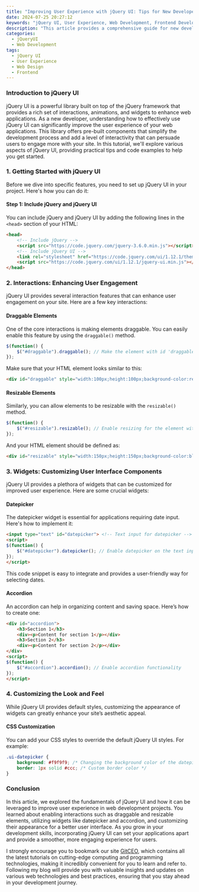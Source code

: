 ```yaml
---
title: "Improving User Experience with jQuery UI: Tips for New Developers"
date: 2024-07-25 20:27:12
keywords: "jQuery UI, User Experience, Web Development, Frontend Development, UI Tips"
description: "This article provides a comprehensive guide for new developers on how to improve user experience using jQuery UI. It covers essential features, practical steps, and tips for integrating jQuery UI into your web projects to enhance interactivity and usability. Learn how to create interactive web elements, customize UI components, and ultimately create a better experience for users with practical code examples and detailed explanations."
categories:
  - jQueryUI
  - Web Development
tags:
  - jQuery UI
  - User Experience
  - Web Design
  - Frontend
---
```


### Introduction to jQuery UI

jQuery UI is a powerful library built on top of the jQuery framework that provides a rich set of interactions, animations, and widgets to enhance web applications. As a new developer, understanding how to effectively use jQuery UI can significantly improve the user experience of your web applications. This library offers pre-built components that simplify the development process and add a level of interactivity that can persuade users to engage more with your site. In this tutorial, we'll explore various aspects of jQuery UI, providing practical tips and code examples to help you get started.

<!-- more -->

### 1. Getting Started with jQuery UI

Before we dive into specific features, you need to set up jQuery UI in your project. Here's how you can do it:

#### Step 1: Include jQuery and jQuery UI

You can include jQuery and jQuery UI by adding the following lines in the `<head>` section of your HTML:

```html
<head>
    <!-- Include jQuery -->
    <script src="https://code.jquery.com/jquery-3.6.0.min.js"></script>
    <!-- Include jQuery UI -->
    <link rel="stylesheet" href="https://code.jquery.com/ui/1.12.1/themes/base/jquery-ui.css"> <!-- CSS for jQuery UI -->
    <script src="https://code.jquery.com/ui/1.12.1/jquery-ui.min.js"></script> <!-- JavaScript for jQuery UI -->
</head>
```

### 2. Interactions: Enhancing User Engagement

jQuery UI provides several interaction features that can enhance user engagement on your site. Here are a few key interactions:

#### Draggable Elements

One of the core interactions is making elements draggable. You can easily enable this feature by using the `draggable()` method.

```javascript
$(function() {
    $("#draggable").draggable(); // Make the element with id 'draggable' draggable
});
```
Make sure that your HTML element looks similar to this:
```html
<div id="draggable" style="width:100px;height:100px;background-color:red;"></div> <!-- A simple draggable box-->
```

#### Resizable Elements

Similarly, you can allow elements to be resizable with the `resizable()` method.

```javascript
$(function() {
    $("#resizable").resizable(); // Enable resizing for the element with id 'resizable'
});
```
And your HTML element should be defined as:
```html
<div id="resizable" style="width:150px;height:150px;background-color:blue;"></div> <!-- A simple resizable box-->
```

### 3. Widgets: Customizing User Interface Components

jQuery UI provides a plethora of widgets that can be customized for improved user experience. Here are some crucial widgets:

#### Datepicker

The datepicker widget is essential for applications requiring date input. Here's how to implement it:

```html
<input type="text" id="datepicker"> <!-- Text input for datepicker -->
<script>
$(function() {
    $("#datepicker").datepicker(); // Enable datepicker on the text input
});
</script>
```

This code snippet is easy to integrate and provides a user-friendly way for selecting dates.

#### Accordion

An accordion can help in organizing content and saving space. Here’s how to create one:

```html
<div id="accordion">
    <h3>Section 1</h3>
    <div><p>Content for section 1</p></div>
    <h3>Section 2</h3>
    <div><p>Content for section 2</p></div>
</div>
<script>
$(function() {
    $("#accordion").accordion(); // Enable accordion functionality
});
</script>
```

### 4. Customizing the Look and Feel

While jQuery UI provides default styles, customizing the appearance of widgets can greatly enhance your site’s aesthetic appeal.

#### CSS Customization

You can add your CSS styles to override the default jQuery UI styles. For example:

```css
.ui-datepicker {
    background: #f9f9f9; /* Changing the background color of the datepicker */
    border: 1px solid #ccc; /* Custom border color */
}
```

### Conclusion

In this article, we explored the fundamentals of jQuery UI and how it can be leveraged to improve user experience in web development projects. You learned about enabling interactions such as draggable and resizable elements, utilizing widgets like datepicker and accordion, and customizing their appearance for a better user interface. As you grow in your development skills, incorporating jQuery UI can set your applications apart and provide a smoother, more engaging experience for users.

I strongly encourage you to bookmark our site [GitCEO](https://gitceo.com), which contains all the latest tutorials on cutting-edge computing and programming technologies, making it incredibly convenient for you to learn and refer to. Following my blog will provide you with valuable insights and updates on various web technologies and best practices, ensuring that you stay ahead in your development journey.